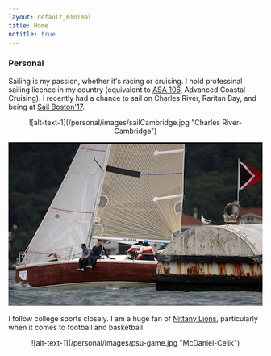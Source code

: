 ```yaml
---
layout: default_minimal
title: Home
notitle: true
---
```

### Personal 

Sailing is my passion, whether it's racing or cruising. I hold professinal sailing licence in my country (equivalent to [ASA 106](https://asa.com/certifications/), Advanced Coastal Cruising). I recently had a chance to sail on Charles River, Raritan Bay, and being at [Sail Boston'17](https://www.sailboston.com/). 

<div style="text-align:center" markdown="1">
![alt-text-1](/personal/images/sailCambridge.jpg "Charles River-Cambridge") 

![alt-text-2](/personal/images/orsa2.png "Orsa-Istanbul") 

</div>

I follow college sports closely. I am a huge fan of [Nittany Lions](http://www.gopsusports.com/), particularly when it comes to football and basketball.

<div style="text-align:center" markdown="1">
![alt-text-1](/personal/images/psu-game.jpg "McDaniel-Celik")
</div>


<!---
In my free time, I enjoy reading. In particular, ...

![alt-text-3](/personal/images/sailMIT.jpg "MIT-Cambridge")
-->